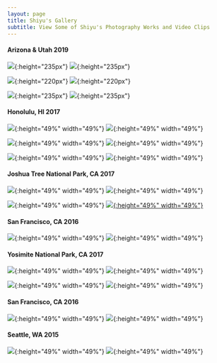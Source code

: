 ```yaml
---
layout: page
title: Shiyu's Gallery
subtitle: View Some of Shiyu's Photography Works and Video Clips
---
```



#### Arizona & Utah 2019
![](/img/gallery/IMG_7438.jpg){:height="235px"} ![](/img/gallery/IMG_6193.jpg){:height="235px"}


![](/img/gallery/IMG_5795-2.jpg){:height="220px"} ![](/img/gallery/IMG_6033.jpg){:height="220px"}


![](/img/gallery/MV_HDR.jpg){:height="235px"} ![](/img/gallery/IMG_5849.jpg){:height="235px"}


#### Honolulu, HI 2017
![](/img/gallery/hawaii1.jpg){:height="49%" width="49%"} ![](/img/gallery/hawaii2.jpg){:height="49%" width="49%"}


![](/img/gallery/hawaii3.jpg){:height="49%" width="49%"} ![](/img/gallery/IMG_2908.jpg){:height="49%" width="49%"}


![](/img/gallery/hawaii5.jpg){:height="49%" width="49%"} ![](/img/gallery/hawaii6.jpg){:height="49%" width="49%"}


#### Joshua Tree National Park, CA 2017
![](/img/gallery/joshua1.jpeg){:height="49%" width="49%"} ![](/img/gallery/joshua4.jpeg){:height="49%" width="49%"}


![](/img/gallery/joshua3.jpeg){:height="49%" width="49%"} [![](/img/gallery/joshua2.jpeg){:height="49%" width="49%"}](/img/gallery/joshua2.jpeg)



#### San Francisco, CA 2016
![](/img/gallery/IMG_1401.jpg){:height="49%" width="49%"} ![](/img/gallery/IMG_1257.jpg){:height="49%" width="49%"}


#### Yosimite National Park, CA 2017
![](/img/gallery/IMG_3490.jpg){:height="49%" width="49%"} ![](/img/gallery/IMG_3494.jpg){:height="49%" width="49%"}


![](/img/gallery/IMG_3443.jpg){:height="49%" width="49%"} ![](/img/gallery/IMG_3499.jpg){:height="49%" width="49%"}


#### San Francisco, CA 2016
![](/img/gallery/IMG_1401.jpg){:height="49%" width="49%"} ![](/img/gallery/IMG_1257.jpg){:height="49%" width="49%"}

#### Seattle, WA 2015
![](/img/gallery/IMG_9531.jpg){:height="49%" width="49%"} ![](/img/gallery/IMG_9784.jpg){:height="49%" width="49%"}

